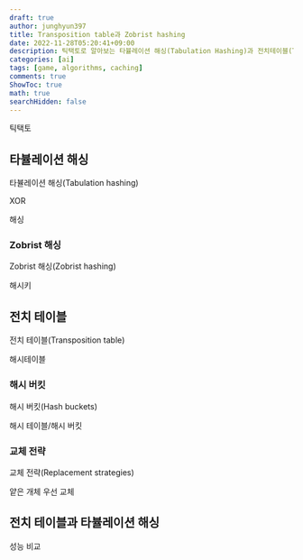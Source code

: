```yaml
---
draft: true
author: junghyun397
title: Transposition table과 Zobrist hashing
date: 2022-11-28T05:20:41+09:00
description: 틱택토로 알아보는 타뷸레이션 해싱(Tabulation Hashing)과 전치테이블(Transposition Table)
categories: [ai]
tags: [game, algorithms, caching]
comments: true
ShowToc: true
math: true
searchHidden: false
---
```


틱택토
## 타뷸레이션 해싱
타뷸레이션 해싱(Tabulation hashing)

XOR

해싱

### Zobrist 해싱
Zobrist 해싱(Zobrist hashing)

해시키

## 전치 테이블
전치 테이블(Transposition table)

해시테이블

### 해시 버킷
해시 버킷(Hash buckets)

해시 테이블/해시 버킷

### 교체 전략
교체 전략(Replacement strategies)

얕은 개체 우선 교체

## 전치 테이블과 타뷸레이션 해싱

성능 비교

